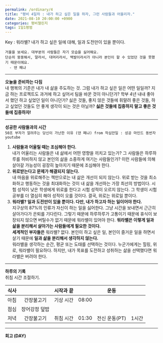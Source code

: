 ```yaml
---
permalink: /ordinary/4
title: "평비 4일차 : 내가 하고 싶은 일을 하자, 그런 사람들과 어울리자."
date: 2021-08-10 20:00:00 +0900
categories: 평비챌린지
tags: 1일1평범
---  
```

Key : 워라밸? 내가 하고 싶은 일에 대해, 일과 도전만이 있을 뿐이다.
```
거울을 보세요. 대부분의 사람들은 자기 모습을 싫어해요.
단순히 뚱뚱해서, 말라서, 대머리라서, 백발이라서가 아니라 본인이 할 수 있었던 것을 못했기 때문이에요.
  - 댄 페냐
```

---
**오늘을 준비하는 다짐**  
내 행복의 기준은 내가 내 삶을 주도하는 것. 그럼 내가 하고 싶은 일은 어떤 일일까? 지금 하는 프로젝트도 과거에 하고 싶어서 팀을 바꾼 것이 아니던가? 학부 4년 내내 좋아서 했던 하고 싶었던 일이 아니던가? 싫은 것들, 좋지 않은 것들에 휘말려 좋은 것들, 하고 싶었던 것들도 안 좋게 생각이 되는 것은 아닐까? **싫은 것들에 집중하지 말고 좋은 것들에 집중하자!**

---
**성공한 사람들과의 시간**  
`50조 부자가 알려주는 당신이 가난한 이유 (댄 페냐) from 작심만일 : 성공 마인드 동반자 youtube`  
1. **사람들과 어울릴 때는 조심해야 한다.**  
  내가 어울리는 사람들은 내 삶에서 어떤 영향을 끼치고 있는가? 그 사람들은 하루하루를 허비하지 않고 본인의 삶을 소중하게 여기는 사람들인가? 이런 사람들에 의해 살아갈 가능성이 굉장히 높아지기 때문에 조심해야 한다.
2. **위로받는다고 문제가 해결되지 않는다.**  
  내 마음을 위로해주는 책만으로는 내 삶은 개선이 되지 않는다. 위로 받는 것을 최소화하고 행동하는 것을 최대화하는 것이 내 삶을 개선하는 가장 최선의 방법이다. 시험 성적이 낮은 학생에게 위로를 한다고 시험 성적이 오르지 않는다. 그 학생이 시험 공부를 더 열심히 해야 성적이 오를 것이다. 결국, 위로는 위로일 뿐이다.
3. **워라밸? 일과 도전만이 있을 뿐이다. 다만, 내가 하고자 하는 일이어야 한다.**  
  지구상의 87%의 인류가 자신이 하는 일을 싫어한다. 그냥 시간을 보내면서 근근히 살아가다가 은퇴를 기다린다. 그렇기 때문에 하루하루가 고통이기 때문에 휴식이 보장되지 않으면 버틸수가 없기 때문에 워라밸이 있어야 한다. **워라밸은 이렇게 일과 삶을 분리해서 살아가는 사람들에게 필요한 것이다.**  
  **세계적인 부자들은** 워라밸? 없다. 본인이 하고 싶은 일, 본인이 즐거운 일을 하면서 살기 때문에 **일과 삶을 분리해서 생각하지 않는다.**  
  워라밸을 생각하는 순간, 평균 또는 도태를 선택하는 것이다. 누군가에게는 힐링, 위로, 워라밸이 필요하다. 하지만, 내가 목표를 도전하고 성취하는 삶을 선택했다면 워라밸은 버려야 한다.

---
**하루의 기록**  
취침 시간 조절하기. 

| 식사 |  | 시작과 끝 |  | 운동 |  |
|:----:|:----:|:----:|:----:|:----:|:----:|
| 아침 | 간장불고기 | 기상 시간 | 08:00 |  |  |
| 점심 | 장어강정 덮밥 |  |  |  |  |
| 저녁 | 간장불고기 | 취침 시간 | 01:30 | 전신 운동(PT) | 1시간 |

---
**회고 (DAY)**  
